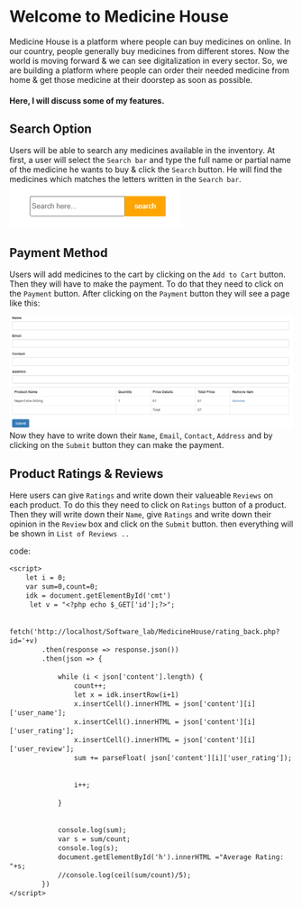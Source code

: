# Welcome to Medicine House
Medicine House is a platform where people can buy medicines on online. In our country, people generally buy medicines from different stores. Now the world is moving forward & we can see digitalization in every sector. So, we are building a platform where people can order their needed medicine from home & get those medicine at their doorstep as soon as possible.

<h4> Here, I will discuss some of my features.</h4>

## Search Option

Users will be able to search any medicines available in the inventory.
At first, a user will select the `Search bar` and type the full name or partial name of the medicine he wants to buy & click the `Search` button. He will find the medicines which matches the letters written in the `Search bar`.
![Search Bar](images/1.png)

## Payment Method

Users will add medicines to the cart by clicking on the `Add to Cart` button. Then they will have to make the payment. To do that they need to click on the `Payment` button. After clicking on the `Payment` button they will see a page like this:

![Checkout Option](images/2.png)
Now they have to write down their `Name`, `Email`, `Contact`, `Address` and by clicking on the `Submit` button they can make the payment.

## Product Ratings & Reviews

Here users can give `Ratings` and write down their valueable `Reviews` on each product. To do this they need to click on `Ratings` button of a product. Then they will write down their `Name`, give `Ratings` and write down their opinion in the `Review` box and click on the `Submit` button. then everything will be shown in `List of Reviews ..`

code:

    <script>
        let i = 0;
        var sum=0,count=0;
        idk = document.getElementById('cmt')
         let v = "<?php echo $_GET['id'];?>";
         
        fetch('http://localhost/Software_lab/MedicineHouse/rating_back.php?id='+v)
            .then(response => response.json())
            .then(json => {

                while (i < json['content'].length) {
                    count++;
                    let x = idk.insertRow(i+1)
                    x.insertCell().innerHTML = json['content'][i]['user_name'];
                    x.insertCell().innerHTML = json['content'][i]['user_rating'];
                    x.insertCell().innerHTML = json['content'][i]['user_review'];
                    sum += parseFloat( json['content'][i]['user_rating']);
                    
                    
                    i++;
                    
                }
                
               
                console.log(sum);
                var s = sum/count;
                console.log(s);
                document.getElementById('h').innerHTML ="Average Rating: "+s;
                //console.log(ceil(sum/count)/5);
            })
    </script>